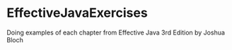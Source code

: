 # EffectiveJavaExercises
Doing examples of each chapter from Effective Java 3rd Edition by Joshua Bloch
